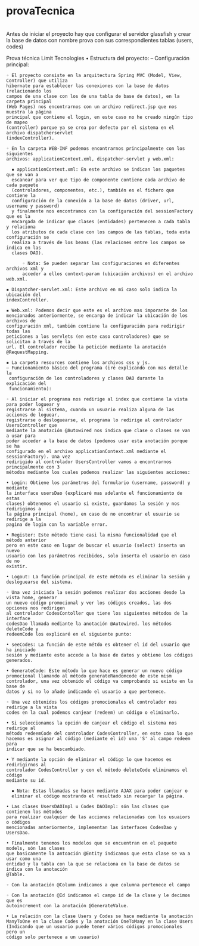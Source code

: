 # provaTecnica
<br>Antes de iniciar el proyecto hay que configurar el servidor glassfish y crear la base de datos con nombre prova con sus        correspondientes tablas (users, codes)<br>
   
   Prova técnica Limit Tecnologies
    • Estructura del proyecto:
     – Configuración principal:
  

   
    ◦ El proyecto consiste en la arquitectura Spring MVC (Model, View, Controller) que utiliza
    hibernate para establecer las conexiones con la base de datos (relacionando los
    campos de una clase con los de una tabla de base de datos), en la carpeta principal
    (Web Pages) nos encontrarnos con un archivo redirect.jsp que nos muestra la página
    principal que contiene el login, en este caso no he creado ningún tipo de mapeo
    (controller) porque ya se crea por defecto por el sistema en el archivo dispatcherservlet
    (indexController).
    
    ◦ En la carpeta WEB-INF podemos encontrarnos principalmente con los siguientes
    archivos: applicationContext.xml, dispatcher-servlet y web.xml:
    
      ▪ applicationContext.xml: En este archivo se indican los paquetes que se van a
      escanear para ver que tipo de componente contiene cada archivo de cada paquete
      (controladores, componentes, etc.), también es el fichero que contiene la
      configuración de la conexión a la base de datos (driver, url, username y password)
      y finalmente nos encontramos con la configuración del sessionFactory que es la
      encargada de indicar que clases (entidades) pertenecen a cada tabla y relaciona
      los atributos de cada clase con los campos de las tablas, toda esta configuración se
      realiza a través de los beans (las relaciones entre los campos se indica en las
      clases DAO).
      
          ◦ Nota: Se pueden separar las configuraciones en diferentes archivos xml y
          acceder a ellos context-param (ubicación archivos) en el archivo web.xml.
          
    ▪ Dispatcher-servlet.xml: Este archivo en mi caso solo indica la ubicación del
    indexController.
    
    ▪ Web.xml: Podemos decir que este es el archivo mas imporante de los
    mencionados anteriormente, se encarga de indicar la ubicación de los archivos de
    configuración xml, también contiene la configuración para redirigir todas las
    peticiones a los servlets (en este caso controladores) que se solicitan a través de la
    url. El controlador recibe la petición mediante la anotación @RequestMapping.
    
    ▪ La carpeta resources contiene los archivos css y js.
    – Funcionamiento básico del programa (iré explicando con mas detalle la
     configuración de los controladores y clases DAO durante la explicación del
     funcionamiento):
  
    ◦ Al iniciar el programa nos redirige al index que contiene la vista para poder loguear y
    registrarse al sistema, cuando un usuario realiza alguna de las acciones de loguear,
    registrarse o desloguearse, el programa lo redirige al controlador UsersController que
    mediante la anotación @Autowired nos indica que clase o clases se van a usar para
    poder acceder a la base de datos (podemos usar esta anotación porque se ha
    configurado en el archivo applicationContext.xml mediante el sessionFactory). Una vez
    redirigido al controlador UsersController vamos a encontrarnos principalmente con 3
    métodos mediante los cuales podemos realizar las siguientes acciones:
    
    • Login: Obtiene los parámetros del formulario (username, password) y mediante
    la interface usersDao (explicaré mas adelante el funcionamiento de estas
    clases) obtenemos el usuario si existe, guardamos la sesión y nos redirigimos a
    la página principal (home), en caso de no encontrar el usuario se redirige a la
    pagina de login con la variable error.
    
    • Register: Este método tiene casi la misma funcionalidad que el método anterior
    pero en este caso en lugar de buscar el usuario (select) inserta un nuevo
    usuario con los parámetros recibidos, solo inserta el usuario en caso de no
    existir.
    
    • Logout: La función principal de este método es eliminar la sesión y
    desloguearse del sistema.
    
    ◦ Una vez iniciada la sesión podemos realizar dos acciones desde la vista home, generar
    un nuevo código promocional y ver los códigos creados, las dos opciones nos redirigen
    al controlador CodesContoller que tiene los siguientes métodos de la interface
    codesDao llamada mediante la anotación @Autowired. los métodos deleteCode y
    redeemCode los explicaré en el siguiente punto:
  
    • seeCodes: La función de este métdo es obtener el id del usuario que ha iniciado
    sesión y mediante este accede a la base de datos y obtiene los códigos
    generados.
    
    • GenerateCode: Este método lo que hace es generar un nuevo código
    promocional llamando al método generateRandomcode de este mism
    controlador, una vez obtenido el código va comprobando si existe en la base de
    datos y si no lo añade indicando el usuario a que pertenece.
    
    ◦ Una vez obtenidos los códigos promocionales el controlador nos redirige a la vista
    codes en la cual podemos canjear (redeem) un código o eliminarlo.
    
    • Si seleccionamos la opción de canjear el código el sistema nos redirige al
    método redeemCode del controlador CodesController, en este caso lo que
    hacemos es asignar al código (mediante el id) una 'S' al campo redeem para
    indicar que se ha bescambiado.
    
    • Y mediante la opción de eliminar el código lo que hacemos es redirigirnos al
    controlador CodesController y con el método deleteCode eliminamos el código
    mediante su id.
    
      ▪ Nota: Estas llamadas se hacen mediante AJAX para poder canjear o
      eliminar el código mostrando el resultado sin recargar la página.
      
    • Las clases UsersDAOImpl u Codes DAOImpl: són las clases que contienen los métodos
    para realizar cualquier de las acciones relacionadas con los usuaiors o códigos
    mencionadas anteriormente, implementan las interfaces CodesDao y UsersDao.
    
    • Finalmente tenemos los modelos que se encuentran en el paquete models, són las clases
    que basicamente la antoación @Entity indicamos que esta clase se va a usar como una
    entidad y la tabla con la que se relaciona en la base de datos se indica con la anotación
    @Table.
    
    ◦ Con la anotación @Column indicamos a que columna pertenece el campo
   
    ◦ Con la anotación @Id indicamos el campo id de la clase y le decimos que es
    autoincrement con la anotación @GenerateValue.
  
    • La relación con la clase Users y Codes se hace mediante la anotación
    ManyToOne en la clase Codes y la anotación OneToMany en la clase Users
    (Indicando que un usuario puede tener vários códigos promocionales pero un
    código solo pertenece a un usuario)

